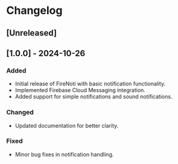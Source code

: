 # Changelog

## [Unreleased]

## [1.0.0] - 2024-10-26
### Added
- Initial release of FireNoti with basic notification functionality.
- Implemented Firebase Cloud Messaging integration.
- Added support for simple notifications and sound notifications.

### Changed
- Updated documentation for better clarity.

### Fixed
- Minor bug fixes in notification handling.

